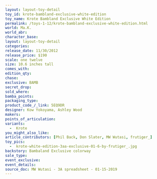 ```yaml
---
layout: layout-toy-detail 
toy_id: krote-bambland-exclusive-white-edition
toy_name: Krote Bambland Exclusive White Edition
permalink: /toys-1-12/krote-bambland-exclusive-white-edition.html
world: Ma.K.
world_abr: 
character_base: 
layout: layout-toy-detail
categories: 
release_date: 11/30/2012
release_price: $190 
scale: one twelve
size: 10.6 inches tall
comes_with: 
edition_qty: 
chase: 
exclusive: BAMB
secret_drop: 
sold_where: 
bamba_points: 
packaging_type: 
product_code_/_link: 5EQ9DR
designer: Kow Yokoyama, Ashley Wood
makers: 
points_of_articulation: 
variants: 
  -  Krote
you_might_also_like: 
article_contributors: [Phil Back, Don Slater, MW Wutasi, frutiger_]
toy_pics: 
  -  krote-white-edition-3aa-exclusive-01-6-by-frutiger_.jpg
backstory: Bambaland Exclusive colorway
sale_type: 
event_exclusive: 
event_details: 
source_doc: MW Wutasi - 3A spreadsheet - 01-15-2019
---
```

